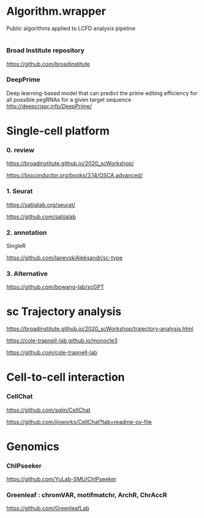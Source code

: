 # Algorithm.wrapper

Public algorithms applied to LCFD analysis pipeline

#
### Broad Institute repository
https://github.com/broadinstitute

### DeepPrime
Deep learning-based model that can predict the prime editing efficiency for all possible pegRNAs for a given target sequence
http://deepcrispr.info/DeepPrime/


# Single-cell platform

### 0. review
https://broadinstitute.github.io/2020_scWorkshop/

https://bioconductor.org/books/3.14/OSCA.advanced/

### 1. Seurat
https://satijalab.org/seurat/

https://github.com/satijalab

### 2. annotation
SingleR

https://github.com/IanevskiAleksandr/sc-type

### 3. Alternative
https://github.com/bowang-lab/scGPT


# sc Trajectory analysis

https://broadinstitute.github.io/2020_scWorkshop/trajectory-analysis.html

https://cole-trapnell-lab.github.io/monocle3

https://github.com/cole-trapnell-lab


# Cell-to-cell interaction

### CellChat
https://github.com/sqjin/CellChat

https://github.com/jinworks/CellChat?tab=readme-ov-file


# Genomics

### ChIPseeker
https://github.com/YuLab-SMU/ChIPseeker

### Greenleaf : chromVAR, motifmatchr, ArchR, ChrAccR
https://github.com/GreenleafLab





